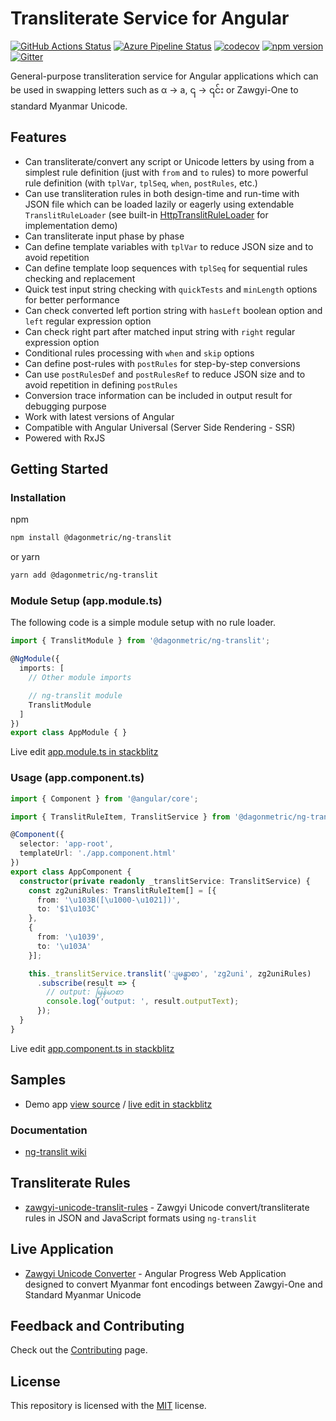# Transliterate Service for Angular

[![GitHub Actions Status](https://github.com/DagonMetric/ng-translit/workflows/Main%20Workflow/badge.svg)](https://github.com/DagonMetric/ng-translit/actions)
[![Azure Pipeline Status](https://dev.azure.com/DagonMetric/ng-translit/_apis/build/status/DagonMetric.ng-translit?branchName=master)](https://dev.azure.com/DagonMetric/ng-translit/_build?definitionId=8)
[![codecov](https://codecov.io/gh/DagonMetric/ng-translit/branch/master/graph/badge.svg)](https://codecov.io/gh/DagonMetric/ng-translit)
[![npm version](https://badge.fury.io/js/%40dagonmetric%2Fng-translit.svg)](https://www.npmjs.com/package/@dagonmetric/ng-translit)
[![Gitter](https://badges.gitter.im/DagonMetric/general.svg)](https://gitter.im/DagonMetric/general?utm_source=badge&utm_medium=badge&utm_campaign=pr-badge)

General-purpose transliteration service for Angular applications which can be used in swapping letters such as α → a, ၎ → ၎င်း or Zawgyi-One to standard Myanmar Unicode.

## Features

* Can transliterate/convert any script or Unicode letters by using from a simplest rule definition (just with `from` and `to` rules) to more powerful rule definition (with `tplVar`, `tplSeq`, `when`, `postRules`, etc.)
* Can use transliteration rules in both design-time and run-time with JSON file which can be loaded lazily or eagerly using extendable `TranslitRuleLoader` (see built-in [HttpTranslitRuleLoader](https://github.com/DagonMetric/ng-translit/blob/master/modules/ng-translit/http-loader/src/http-translit-rule-loader.ts) for implementation demo)
* Can transliterate input phase by phase
* Can define template variables with `tplVar` to reduce JSON size and to avoid repetition
* Can define template loop sequences with `tplSeq` for sequential rules checking and replacement
* Quick test input string checking with `quickTests` and `minLength` options for better performance
* Can check converted left portion string with `hasLeft` boolean option and `left` regular expression option
* Can check right part after matched input string with `right` regular expression option
* Conditional rules processing with `when` and `skip` options
* Can define post-rules with `postRules` for step-by-step conversions
* Can use `postRulesDef` and `postRulesRef`  to reduce JSON size and to avoid repetition in defining `postRules`
* Conversion trace information can be included in output result for debugging purpose
* Work with latest versions of Angular
* Compatible with Angular Universal (Server Side Rendering - SSR)
* Powered with RxJS

## Getting Started

### Installation

npm

```bash
npm install @dagonmetric/ng-translit
```

or yarn

```bash
yarn add @dagonmetric/ng-translit
```

### Module Setup (app.module.ts)

The following code is a simple module setup with no rule loader.

```typescript
import { TranslitModule } from '@dagonmetric/ng-translit';

@NgModule({
  imports: [
    // Other module imports

    // ng-translit module
    TranslitModule
  ]
})
export class AppModule { }
```

Live edit [app.module.ts in stackblitz](https://stackblitz.com/github/dagonmetric/ng-translit/tree/master/samples/demo-app?file=src%2Fapp%2Fapp.module.ts)

### Usage (app.component.ts)

```typescript
import { Component } from '@angular/core';

import { TranslitRuleItem, TranslitService } from '@dagonmetric/ng-translit';

@Component({
  selector: 'app-root',
  templateUrl: './app.component.html'
})
export class AppComponent {
  constructor(private readonly _translitService: TranslitService) {
    const zg2uniRules: TranslitRuleItem[] = [{
      from: '\u103B([\u1000-\u1021])',
      to: '$1\u103C'
    },
    {
      from: '\u1039',
      to: '\u103A'
    }];

    this._translitService.translit('ျမန္မာစာ', 'zg2uni', zg2uniRules)
      .subscribe(result => {
        // output: မြန်မာစာ
        console.log('output: ', result.outputText);
      });
  }
}
```

Live edit [app.component.ts in stackblitz](https://stackblitz.com/github/dagonmetric/ng-translit/tree/master/samples/demo-app?file=src%2Fapp%2Fapp.component.ts)

## Samples

* Demo app [view source](https://github.com/DagonMetric/ng-translit/tree/master/samples/demo-app) / [live edit in stackblitz](https://stackblitz.com/github/dagonmetric/ng-translit/tree/master/samples/demo-app)

### Documentation

* [ng-translit wiki](https://github.com/DagonMetric/ng-translit/wiki)

## Transliterate Rules

* [zawgyi-unicode-translit-rules](https://github.com/myanmartools/zawgyi-unicode-translit-rules) - Zawgyi Unicode convert/transliterate rules in JSON and JavaScript formats using `ng-translit`

## Live Application

* [Zawgyi Unicode Converter](https://zawgyi-unicode-converter.myanmartools.org) - Angular Progress Web Application designed to convert Myanmar font encodings between Zawgyi-One and Standard Myanmar Unicode

## Feedback and Contributing

Check out the [Contributing](https://github.com/DagonMetric/ng-translit/blob/master/CONTRIBUTING.md) page.

## License

This repository is licensed with the [MIT](https://github.com/DagonMetric/ng-translit/blob/master/LICENSE) license.
